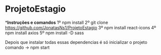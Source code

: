 # ProjetoEstagio
*******************Instruções e comandos******************
1º npm install
2º git clone https://github.com/JonatasNs1/ProjetoEstagio 
3º npm install react-icons
4º npm install axios
5º npm install -D sass

Depois que instalar todas essas dependencias é só inicializar o projeto
comando -> npm start
